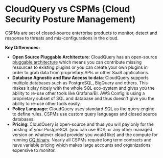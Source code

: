 # CloudQuery vs CSPMs (Cloud Security Posture Management)

CSPMs are set of closed-source enterprise products to monitor, detect and response to threats and mis-configurations in the cloud.

**Key Differences:**

- **Open Source Pluggable Architecture**: CloudQuery has an open-source [pluggable architecture](https://hub.cloudquery.io) which means you can contribute missing resources to existing plugins or you can create your own plugins in order to grab data from proprietary APIs or other SaaS applications.
- **Database Agnostic and Raw Access to data**: CloudQuery supports multiple databases such as PostgreSQL, BigQuery and others. This makes it play nicely with the whole SQL eco-system and gives you the ability to re-use other tools like Grafana/BI. AWS Config is using a proprietary subset of SQL and database and thus doesn't give you the ability to re-use other tools easily.
- **Policy Language**: CloudQuery uses standard SQL as the query engine to define rules. CSPMs use custom query languages and closed source databases.
- **Pricing**: CloudQuery is open-source and thus you will pay only for the hosting of your PostgreSQL (you can use RDS, or any other managed version on whatever cloud provider you would like) and the compute for running [CQ binary](../deployment/overview). Nearly all CSPMs require long term contracts and have variable pricing which makes large accounts and organizations expensive to monitor.
